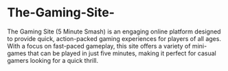 # The-Gaming-Site-
The Gaming Site (5 Minute Smash) is an engaging online platform designed to provide quick, action-packed gaming experiences for players of all ages. With a focus on fast-paced gameplay, this site offers a variety of mini-games that can be played in just five minutes, making it perfect for casual gamers looking for a quick thrill.
